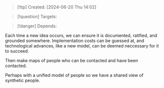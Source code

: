 
>[!tip] Created: [2024-06-20 Thu 14:02]

>[!question] Targets: 

>[!danger] Depends: 

Each time a new idea occurs, we can ensure it is documented, ratified, and grounded somewhere.  Implementation costs can be guessed at, and technological advances, like a new model, can be deemed neccessary for it to succeed.

Then make maps of people who can be contacted and have been contacted.

Perhaps with a unified model of people so we have a shared view of synthetic people.